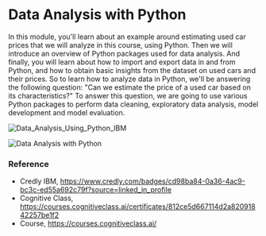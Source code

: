 # Data Analysis with Python
In this module, you'll learn about an example around estimating used car prices that we will analyze in this course, using Python. Then we will introduce an overview of Python packages used for data analysis. And finally, you will learn about how to import and export data in and from Python, and how to obtain basic insights from the dataset on used cars and their prices. So to learn how to analyze data in Python, we'll be answering the following question: "Can we estimate the price of a used car based on its characteristics?" To answer this question, we are going to use various Python packages to perform data cleaning, exploratory data analysis, model development and model evaluation.

![Data_Analysis_Using_Python_IBM](https://user-images.githubusercontent.com/77866708/135796937-e5e60a5e-8123-435e-81e8-e71f1ff76572.png)

![Data Analysis with Python](https://user-images.githubusercontent.com/77866708/135781915-36084a01-1b38-4188-b86e-cbf528b38cf0.PNG)

### Reference
- Credly IBM, https://www.credly.com/badges/cd98ba84-0a36-4ac9-bc3c-ed55a692c79f?source=linked_in_profile
- Cognitive Class, https://courses.cognitiveclass.ai/certificates/812ce5d667114d2a82091842257be1f2
- Course, https://courses.cognitiveclass.ai/
